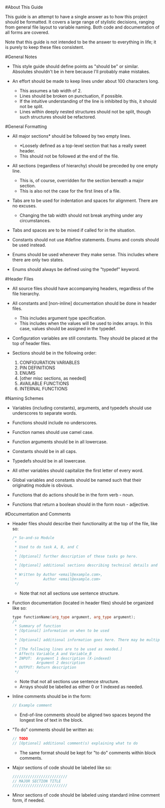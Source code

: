 #About This Guide

This guide is an attempt to have a single answer as to how this project should be formatted.
It covers a large range of stylistic decisions, ranging from general file layout to variable naming.
Both code and documentation of all forms are covered.

Note that this guide is not intended to be the answer to everything in life;
it is purely to keep these files consistent.


#General Notes

+ This style guide should define points as "should be" or similar.
  Absolutes shouldn't be in here because I'll probably make mistakes.

+ An effort should be made to keep lines under about 100 characters long.
	+ This assumes a tab width of 2.
	+ Lines should be broken on punctuation, if possible.
	+ If the intuitive understanding of the line is inhibited by this, it should not be split.
	+ Lines within deeply nested structures should not be split,
	  though such structures should be refactored.


#General Formatting

+ All major sections*  should be followed by two empty lines.
	+ *Loosely defined as a top-level section that has a really sweet header.
	+ This should not be followed at the end of the file.
+ All sections (regardless of hierarchy) should be preceded by one empty line.
	+ This is, of course, overridden for the section beneath a major section.
	+ This is also not the case for the first lines of a file.

+ Tabs are to be used for indentation and spaces for alignment. There are no excuses.
	+ Changing the tab width should not break anything under any circumstances.
+ Tabs and spaces are to be mixed if called for in the situation.

+ Constants should not use #define statements. Enums and consts should be used instead.

+ Enums should be used whenever they make sense. This includes where there are only two states.
+ Enums should always be defined using the "typedef" keyword.


#Header Files

+ All source files should have accompanying headers, regardless of the file hierarchy.
+ All constants and [non-inline] documentation should be done in header files.
	+ This includes argument type specification.
	+ This includes when the values will be used to index arrays.
	  In this case, values should be assigned in the typedef.
+ Configuration variables are still constants. They should be placed at the top of header files.

+ Sections should be in the following order:
	1. CONFIGURATION VARIABLES
	2. PIN DEFINITIONS
	3. ENUMS
	4. [other misc sections, as needed]
	5. AVAILABLE FUNCTIONS
	6. INTERNAL FUNCTIONS


#Naming Schemes

+ Variables (including constants), arguments, and typedefs should use underscores to separate words.
+ Functions should include no underscores.

+ Function names should use camel case.
+ Function arguments should be in all lowercase.
+ Constants should be in all caps.
+ Typedefs should be in all lowercase.
+ All other variables should capitalize the first letter of every word.

+ Global variables and constants should be named such that their originating module is obvious.

+ Functions that do actions should be in the form verb - noun.
+ Functions that return a boolean should in the form noun - adjective.


#Documentation and Comments

+ Header files should describe their functionality at the top of the file, like so:
	```C++
	/* So-and-so Module
	 *
	 * Used to do task A, B, and C
	 *
	 * [Optional] further description of these tasks go here.
	 *
	 * [Optional] additional sections describing technical details and usage go here.
	 *
	 * Written by Author <email@example.com>,
	 *            Author <email@example.com>
	 */
	```
	+ Note that not all sections use sentence structure.

+ Function documentation (located in header files) should be organized like so:
	```C++
	type functionName(arg_type argument, arg_type argument);
	/*
	 * Summary of function
	 * [Optional] information on when to be used
	 *
	 * [Optional] additional information goes here. There may be multiple of these sections.
	 *
	 * [The following lines are to be used as needed.]
	 * Affects Variable_A and Variable_B
	 * INPUT:  Argument 1 description (X-indexed)
	 *         Argument 2 description
	 * OUTPUT: Return description
	 */
	```
	+ Note that not all sections use sentence structure.
	+ Arrays should be labelled as either 0 or 1 indexed as needed.

+ Inline comments should be in the form:
	```C++
	// Example comment
	```
	+ End-of-line comments should be aligned two spaces beyond the longest line of text in the block.

+ "To do" comments should be written as:
	```C++
	// TODO
	// [Optional] additional comment(s) explaining what to do
	```
	+ The same format should be kept for "to do" comments within block comments.

+ Major sections of code should be labeled like so:
	```C++
	/////////////////////////
	// MAJOR SECTION TITLE
	/////////////////////////
	```

+ Minor sections of code should be labeled using standard inline comment form, if needed.